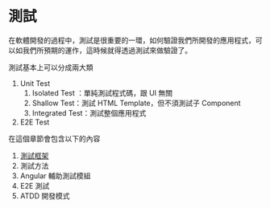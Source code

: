 # 測試

在軟體開發的過程中，測試是很重要的一環，如何驗證我們所開發的應用程式，可以如我們所預期的運作，這時候就得透過測試來做驗證了。

測試基本上可以分成兩大類

1. Unit Test
   1. Isolated Test ：單純測試程式碼，跟 UI 無關
   2. Shallow Test：測試 HTML Template，但不須測試子 Component
   3. Integrated Test：測試整個應用程式
2. E2E Test

在這個章節會包含以下的內容

1. [測試框架](introduction.md)
2. 測試方法
3. Angular 輔助測試模組
4. E2E 測試
5. ATDD 開發模式